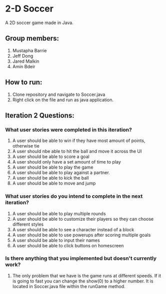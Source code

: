 # 2-D Soccer
A 2D soccer game made in Java.
## Group members:
1. Mustapha Barrie
2. Jeff Dong
3. Jared Malkin
4. Amin Bdeir

## How to run:
1. Clone repository and navigate to Soccer.java
2. Right click on the file and run as java application.

## Iteration 2 Questions:
### What user stories were completed in this iteration?
1. A user should be able to win if they have most amount of points, otherwise tie
2. A user should nbe able to hit the ball and move it across the UI
3. A user should be able to score a goal 
4. A user should only have a set amount of time to play
5. A user should be able to play the game
6. A user should be able to play against a partner.
7. A user should be able to kick the ball
8. A user should be able to move and jump
### What user stories do you intend to complete in the next iteration?
1. A user should be able to play multiple rounds
2. A user should be able to customize their players so they can choose different styles
3. A user should be able to see a character instead of a block
4. A user should be able to use powerups after scoring multiple goals
5. A user should be able to input their names
6. A user should be able to click buttons on homescreen
### Is there anything that you implemented but doesn't currently work?
1. The only problem that we have is the game runs at different speeds. If it is going to fast you can change the show(0) to a higher number. It is located in Soccer.java file within the runGame method.

